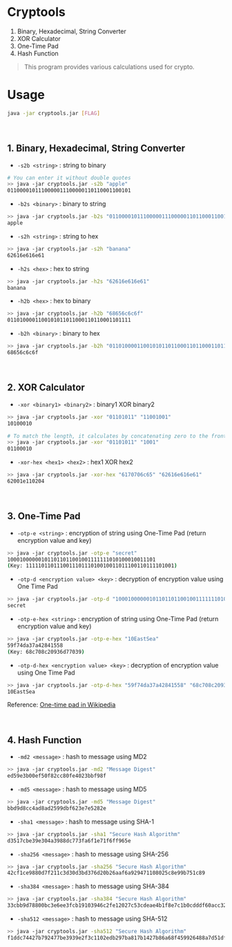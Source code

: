 # Cryptools

1. Binary, Hexadecimal, String Converter
2. XOR Calculator
3. One-Time Pad
4. Hash Function

> This program provides various calculations used for crypto.

# Usage

```Bash
java -jar cryptools.jar [FLAG]
```

<br />

## 1. Binary, Hexadecimal, String Converter

- `-s2b <string>` :  string to binary
```Bash
# You can enter it without double quotes
>> java -jar cryptools.jar -s2b "apple"
0110000101110000011100000110110001100101
```

- `-b2s <binary>` :  binary to string
```Bash
>> java -jar cryptools.jar -b2s "0110000101110000011100000110110001100101"
apple
```

- `-s2h <string>` :  string to hex
```Bash
>> java -jar cryptools.jar -s2h "banana"
62616e616e61
```

- `-h2s <hex>` :  hex to string
```Bash
>> java -jar cryptools.jar -h2s "62616e616e61"
banana
```

- `-h2b <hex>` :  hex to binary
```Bash
>> java -jar cryptools.jar -h2b "68656c6c6f"
0110100001100101011011000110110001101111
```

- `-b2h <binary>` :  binary to hex
```Bash
>> java -jar cryptools.jar -b2h "0110100001100101011011000110110001101111"
68656c6c6f
```

<br />

## 2. XOR Calculator

- `-xor <binary1> <binary2>` :  binary1 XOR binary2
```Bash
>> java -jar cryptools.jar -xor "01101011" "11001001"
10100010

# To match the length, it calculates by concatenating zero to the front of the shorter binary
>> java -jar cryptools.jar -xor "01101011" "1001"    
01100010
```

- `-xor-hex <hex1> <hex2>` :  hex1 XOR hex2
```Bash
>> java -jar cryptools.jar -xor-hex "6170706c65" "62616e616e61"
62001e110204
```

<br />

## 3. One-Time Pad

- `-otp-e <string>` :  encryption of string using One-Time Pad (return encryption value and key)
```Bash
>> java -jar cryptools.jar -otp-e "secret"
100010000001011011011001001111111010100010011101
(Key: 111110110111001110111010010011011100110111101001)
```

- `-otp-d <encryption value> <key>` :  decryption of encryption value using One Time Pad
```Bash
>> java -jar cryptools.jar -otp-d "100010000001011011011001001111111010100010011101" "111110110111001110111010010011011100110111101001"
secret
```

- `-otp-e-hex <string>` :  encryption of string using One-Time Pad (return encryption value and key)
```Bash
>> java -jar cryptools.jar -otp-e-hex "10EastSea"
59f74da37a42841558
(Key: 68c708c20936d77039)
```

- `-otp-d-hex <encryption value> <key>` :  decryption of encryption value using One Time Pad
```Bash
>> java -jar cryptools.jar -otp-d-hex "59f74da37a42841558" "68c708c20936d77039"
10EastSea
```

Reference: [One-time pad in Wikipedia](https://en.wikipedia.org/wiki/One-time_pad)

<br />

## 4. Hash Function

- `-md2 <message>` :  hash to message using MD2
```Bash
>> java -jar cryptools.jar -md2 "Message Digest"
ed59e3b00ef50f82cc80fe4023bbf98f
```

- `-md5 <message>` :  hash to message using MD5
```Bash
>> java -jar cryptools.jar -md5 "Message Digest"
bbd9d8cc4ad8ad2599dbf623e7e5282e
```

- `-sha1 <message>` :  hash to message using SHA-1
```Bash
>> java -jar cryptools.jar -sha1 "Secure Hash Algorithm"
d3517cbe39e304a3988dc773fa6f1e71f6ff965e
```

- `-sha256 <message>` :  hash to message using SHA-256
```Bash
>> java -jar cryptools.jar -sha256 "Secure Hash Algorithm"
42cf1ce9880d7f211c3d30d3bd376d20b26aaf6a929471108025c8e99b751c89
```

- `-sha384 <message>` :  hash to message using SHA-384
```Bash
>> java -jar cryptools.jar -sha384 "Secure Hash Algorithm"
33cbb9d78800bc3e6ee3fcb19103946c2fe12027c53cdeae4b1f8e7c1b0cdddf60acc323a3dd17d44eea1bf6bd14fff9
```

- `-sha512 <message>` :  hash to message using SHA-512
```Bash
>> java -jar cryptools.jar -sha512 "Secure Hash Algorithm"
f1ddc74427b792477be3939e2f3c1102edb297ba817b1427b86a68f459926488a7d51df4db609dcfd801671fc25230e9889cf0ba6ea00c88d8b184001589188c
```
